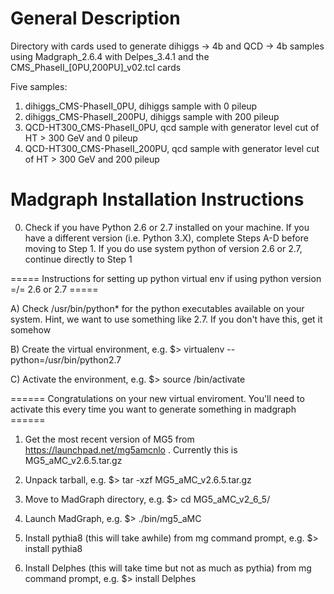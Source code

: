 # General Description
Directory with cards used to generate dihiggs -> 4b and QCD -> 4b samples using Madgraph_2.6.4 with Delpes_3.4.1 and the CMS_PhaseII_[0PU,200PU]_v02.tcl cards

Five samples:

1) dihiggs_CMS-PhaseII_0PU, dihiggs sample with 0 pileup
2) dihiggs_CMS-PhaseII_200PU, dihiggs sample with 200 pileup
3) QCD-HT300_CMS-PhaseII_0PU, qcd sample with generator level cut of HT > 300 GeV and 0 pileup
4) QCD-HT300_CMS-PhaseII_200PU, qcd sample with generator level cut of HT > 300 GeV and 200 pileup

# Madgraph Installation Instructions

0) Check if you have Python 2.6 or 2.7 installed on your machine. If you have a different version (i.e. Python 3.X), complete Steps A-D before moving to Step 1. If you do use system python of version 2.6 or 2.7, continue directly to Step 1

=====   Instructions for setting up python virtual env if using python version =/= 2.6 or 2.7   =====

A) Check /usr/bin/python* for the python executables available on your system. Hint, we want to use something like 2.7. If you don't have this, get it somehow

B) Create the virtual environment, e.g. $> virtualenv --python=/usr/bin/python2.7 <name of virtualenv>

C) Activate the environment, e.g. $> source <name of virtualenv>/bin/activate

======    Congratulations on your new virtual enviroment. You'll need to activate this every time you want to generate something in madgraph    ======

1) Get the most recent version of MG5 from https://launchpad.net/mg5amcnlo . Currently this is MG5_aMC_v2.6.5.tar.gz

2) Unpack tarball, e.g. $> tar -xzf MG5_aMC_v2.6.5.tar.gz

3) Move to MadGraph directory, e.g. $> cd MG5_aMC_v2_6_5/

4) Launch MadGraph, e.g. $> ./bin/mg5_aMC

5) Install pythia8 (this will take awhile) from mg command prompt, e.g. $> install pythia8

6) Install Delphes (this will take time but not as much as pythia) from mg command prompt, e.g. $> install Delphes
